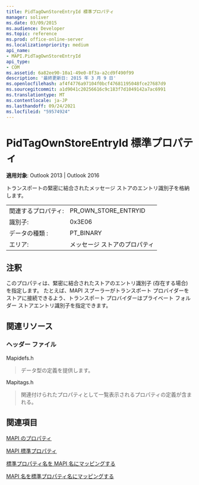 ```yaml
---
title: PidTagOwnStoreEntryId 標準プロパティ
manager: soliver
ms.date: 03/09/2015
ms.audience: Developer
ms.topic: reference
ms.prod: office-online-server
ms.localizationpriority: medium
api_name:
- MAPI.PidTagOwnStoreEntryId
api_type:
- COM
ms.assetid: 6a82ee90-10a1-49e0-8f3a-a2cd9f490f99
description: '最終更新日: 2015 年 3 月 9 日'
ms.openlocfilehash: af4f4776a97104f0bcf47681195048fce27687d9
ms.sourcegitcommit: a1d9041c20256616c9c183f7d1049142a7ac6991
ms.translationtype: MT
ms.contentlocale: ja-JP
ms.lasthandoff: 09/24/2021
ms.locfileid: "59574924"
---
```

# <a name="pidtagownstoreentryid-canonical-property"></a>PidTagOwnStoreEntryId 標準プロパティ

  
  
**適用対象**: Outlook 2013 | Outlook 2016 
  
トランスポートの緊密に結合されたメッセージ ストアのエントリ識別子を格納します。
  
|||
|:-----|:-----|
|関連するプロパティ:  <br/> |PR_OWN_STORE_ENTRYID  <br/> |
|識別子:  <br/> |0x3E06  <br/> |
|データの種類 :   <br/> |PT_BINARY  <br/> |
|エリア:  <br/> |メッセージ ストアのプロパティ  <br/> |
   
## <a name="remarks"></a>注釈

このプロパティは、緊密に結合されたストアのエントリ識別子 (存在する場合) を指定します。 たとえば、MAPI スプーラーがトランスポート プロバイダーをストアに接続できるよう、トランスポート プロバイダーはプライベート フォルダー ストアエントリ識別子を指定できます。
  
## <a name="related-resources"></a>関連リソース

### <a name="header-files"></a>ヘッダー ファイル

Mapidefs.h
  
> データ型の定義を提供します。
    
Mapitags.h
  
> 関連付けられたプロパティとして一覧表示されるプロパティの定義が含まれる。
    
## <a name="see-also"></a>関連項目



[MAPI のプロパティ](mapi-properties.md)
  
[MAPI 標準プロパティ](mapi-canonical-properties.md)
  
[標準プロパティ名を MAPI 名にマッピングする](mapping-canonical-property-names-to-mapi-names.md)
  
[MAPI 名を標準プロパティ名にマッピングする](mapping-mapi-names-to-canonical-property-names.md)

